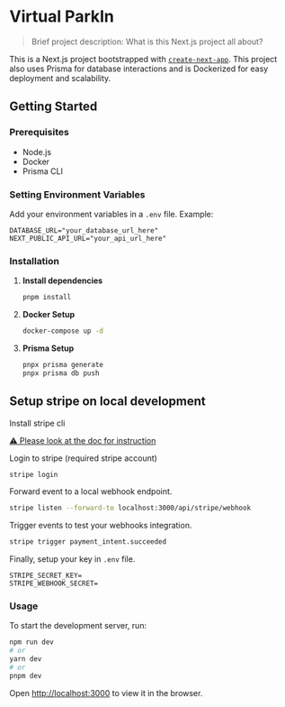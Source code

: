 # Virtual ParkIn

> Brief project description: What is this Next.js project all about?

This is a Next.js project bootstrapped with [`create-next-app`](https://github.com/vercel/next.js/tree/canary/packages/create-next-app). This project also uses Prisma for database interactions and is Dockerized for easy deployment and scalability.

## Getting Started

### Prerequisites

- Node.js
- Docker
- Prisma CLI

### Setting Environment Variables

Add your environment variables in a `.env` file. Example:

```env
DATABASE_URL="your_database_url_here"
NEXT_PUBLIC_API_URL="your_api_url_here"
```

### Installation

1. **Install dependencies**

   ```bash
   pnpm install
   ```

2. **Docker Setup**

   ```bash
   docker-compose up -d
   ```

3. **Prisma Setup**

   ```bash
   pnpx prisma generate
   pnpx prisma db push
   ```

## Setup stripe on local development

Install stripe cli

[⚠️ Please look at the doc for instruction](https://stripe.com/docs/stripe-cli#install)

Login to stripe (required stripe account)

```sh
stripe login
```

Forward event to a local webhook endpoint.

```sh
stripe listen --forward-to localhost:3000/api/stripe/webhook
```

Trigger events to test your webhooks integration.

```sh
stripe trigger payment_intent.succeeded
```

Finally, setup your key in `.env` file.

```env
STRIPE_SECRET_KEY=
STRIPE_WEBHOOK_SECRET=
```

### Usage

To start the development server, run:

```bash
npm run dev
# or
yarn dev
# or
pnpm dev
```

Open [http://localhost:3000](http://localhost:3000) to view it in the browser.
